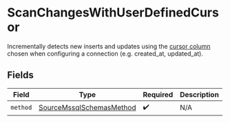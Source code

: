 # ScanChangesWithUserDefinedCursor

Incrementally detects new inserts and updates using the <a href="https://docs.airbyte.com/understanding-airbyte/connections/incremental-append/#user-defined-cursor">cursor column</a> chosen when configuring a connection (e.g. created_at, updated_at).


## Fields

| Field                                                                       | Type                                                                        | Required                                                                    | Description                                                                 |
| --------------------------------------------------------------------------- | --------------------------------------------------------------------------- | --------------------------------------------------------------------------- | --------------------------------------------------------------------------- |
| `method`                                                                    | [SourceMssqlSchemasMethod](../../models/shared/SourceMssqlSchemasMethod.md) | :heavy_check_mark:                                                          | N/A                                                                         |